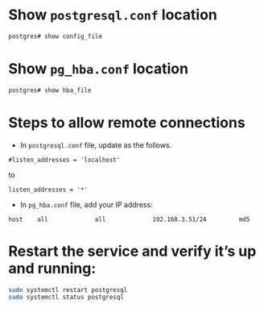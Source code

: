 # Show `postgresql.conf` location
```bash
postgres# show config_file
```

# Show `pg_hba.conf` location
```bash
postgres# show hba_file
```

# Steps to allow remote connections
- In `postgresql.conf` file, update as the follows.
```
#listen_addresses = 'localhost'
```
to
```
listen_addresses = '*'
```

- In `pg_hba.conf` file, add your IP address:
```
host    all             all             192.168.3.51/24         md5
```

# Restart the service and verify it’s up and running:
```bash
sudo systemctl restart postgresql
sudo systemctl status postgresql
```
